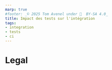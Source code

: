 ```yaml
---
marp: true
#footer: _© 2025 Tom Avenel under 󰵫  BY-SA 4.0_
title: Impact des tests sur l'intégration
tags:
- integration
- tests
- ci
---
```



<!-- class: legal -->

# Legal
